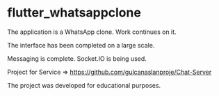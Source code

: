 # flutter_whatsappclone

The application is a WhatsApp clone. Work continues on it.


The interface has been completed on a large scale.


Messaging is complete. Socket.IO is being used.


Project for Service => https://github.com/gulcanaslanproje/Chat-Server


The project was developed for educational purposes.


